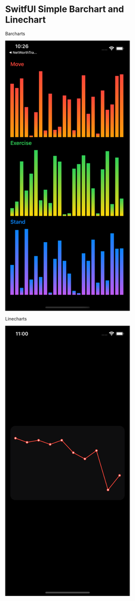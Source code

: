 # SwitfUI Simple Barchart and Linechart

Barcharts

<img src="barchart.png" width="400">

Linecharts

<img src="linechart.png" width="400">